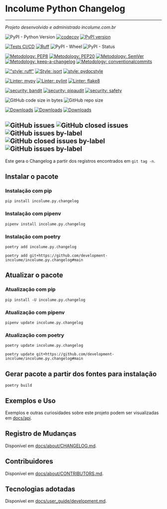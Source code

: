 # Incolume Python Changelog

--------

_Projeto desenvolvido e administrado incolume.com.br_

![PyPI - Python Version](https://img.shields.io/pypi/pyversions/incolume.py.changelog)
[![codecov](https://codecov.io/gh/development-incolume/incolume.py.changelog/graph/badge.svg?token=ZFL3QCTMOB)](https://codecov.io/gh/development-incolume/incolume.py.changelog)
[![PyPI version](https://badge.fury.io/py/incolume.py.changelog.svg)](https://badge.fury.io/py/incolume.py.changelog)

[![Tests CI/CD](https://github.com/development-incolume/incolume.py.changelog/actions/workflows/unit-tests.yml/badge.svg)](https://github.com/development-incolume/incolume.py.changelog/actions/workflows/unit-tests.yml)
[![Ruff](https://img.shields.io/endpoint?url=https://raw.githubusercontent.com/astral-sh/ruff/main/assets/badge/v2.json)](https://github.com/astral-sh/ruff)
![PyPI - Wheel](https://img.shields.io/pypi/wheel/incolume.py.changelog)
![PyPI - Status](https://img.shields.io/pypi/status/incolume.py.changelog)

[![Metodology: PEP8](https://img.shields.io/badge/%20Metodology-PEP8-%23aabbcc?style=flat&labelColor=4444444)](https://peps.python.org/pep-0008/)
[![Metodology: PEP20](https://img.shields.io/badge/%20Metodology-PEP20-%23aabbcc?style=flat&labelColor=4444444)](https://peps.python.org/pep-0020/)
[![Metodology: SemVer](https://img.shields.io/badge/%20Metodology-SemVer-%23aabbcc?style=flat&labelColor=4444444)](https://semver.org/lang/pt-BR)
[![Metodology: keep-a-changelog](https://img.shields.io/badge/%20Metodology-keepachangelog-%23aabbcc?style=flat&labelColor=4444444)](https://keepachangelog.com/pt-BR/1.0.0/)
[![Metodology: conventionalcommits](https://img.shields.io/badge/%20Metodology-conventionalcommits-%23aabbcc?style=flat&labelColor=4444444)](https://www.conventionalcommits.org/pt-br/v1.0.0/#specification)

[!["style: ruff"](https://img.shields.io/badge/code%20style-ruff-black)](https://github.com/astral-sh/ruff)
[![Style: isort](https://img.shields.io/badge/%20Format%20Style-isort-black?style=flat&labelColor=4444444)](https://pycqa.github.io/isort/)
[![style: pydocstyle](https://img.shields.io/badge/%20Format%20Style-pydocstyle-black?style=flat&labelColor=444444)](http://www.pydocstyle.org/en/stable/)

[![Linter: mypy](https://img.shields.io/badge/%20Linter-Mypy-blue?style=flat&labelColor=4444444)](https://mypy.readthedocs.io/en/stable/)
[![Linter: pylint](https://img.shields.io/badge/%20Linter-pylint-blue?style=flat&labelColor=4444444)](https://pylint.pycqa.org/en/latest/)
[![Linter: flake8](https://img.shields.io/badge/%20Linter-flake8-blue?style=flat&labelColor=4444444)](https://flake8.pycqa.org/en/latest/)

[![security: bandit](https://img.shields.io/badge/%20Security-bandit-red?style=flat&labelColor=4444444)](https://bandit.readthedocs.io/en/latest/)
[![security: pipaudit](https://img.shields.io/badge/%20Security-pipaudit-red?style=flat&labelColor=4444444)](https://pypi.org/project/pip-audit/)
[![security: safety](https://img.shields.io/badge/%20Security-safety-red?style=flat&labelColor=4444444)](https://pypi.org/project/safety/)

![GitHub code size in bytes](https://img.shields.io/github/languages/code-size/development-incolume/incolume.py.changelog)
![GitHub repo size](https://img.shields.io/github/repo-size/development-incolume/incolume.py.changelog)

[![Downloads](https://pepy.tech/badge/incolume-py-changelog)](https://pepy.tech/project/incolume-py-changelog)
[![Downloads](https://pepy.tech/badge/incolume-py-changelog/month)](https://pepy.tech/project/incolume-py-changelog)
[![Downloads](https://pepy.tech/badge/incolume-py-changelog/week)](https://pepy.tech/project/incolume-py-changelog)

![GitHub issues](https://img.shields.io/github/issues-raw/development-incolume/incolume.py.changelog)
![GitHub closed issues](https://img.shields.io/github/issues-closed-raw/development-incolume/incolume.py.changelog)
![GitHub issues by-label](https://img.shields.io/github/issues-raw/development-incolume/incolume.py.changelog/enhancement)
![GitHub closed issues by-label](https://img.shields.io/github/issues-closed-raw/development-incolume/incolume.py.changelog/enhancement)
![GitHub issues by-label](https://img.shields.io/github/issues-raw/development-incolume/incolume.py.changelog/bug)
---

Este gera o Changelog a partir dos registros encontrados em `git tag -n`.

## Instalar o pacote

### Instalação com pip
```shell
pip install incolume.py.changelog
```
### Instalação com pipenv
```shell
pipenv install incolume.py.changelog
```

### Instalação com poetry
```shell
poetry add incolume.py.changelog
```

```shell
poetry add git+https://github.com/development-incolume/incolume.py.changelog#main
```

## Atualizar o pacote
### Atualização com pip
```shell
pip install -U incolume.py.changelog
```
### Atualização com pipenv
```shell
pipenv update incolume.py.changelog
```
### Atualização com poetry
```shell
poetry update incolume.py.changelog
```

```shell
poetry update git+https://github.com/development-incolume/incolume.py.changelog#main
```

## Gerar pacote a partir dos fontes para instalação

```shell
poetry build
```

## Exemplos e Uso
Exemplos e outras curiosidades sobre este projeto podem
ser visualizadas em [docs/api](docs/api/index.md).


## Registro de Mudanças ##
Disponível em [docs/about/CHANGELOG.md](docs/about/CHANGELOG.md).


## Contribuidores ##
Disponível em [docs/about/CONTRIBUTORS.md](docs/about/CONTRIBUTORS.md).


## Tecnologias adotadas
Disponível em [docs/user_guide/development.md](docs/user_guide/development.md).
